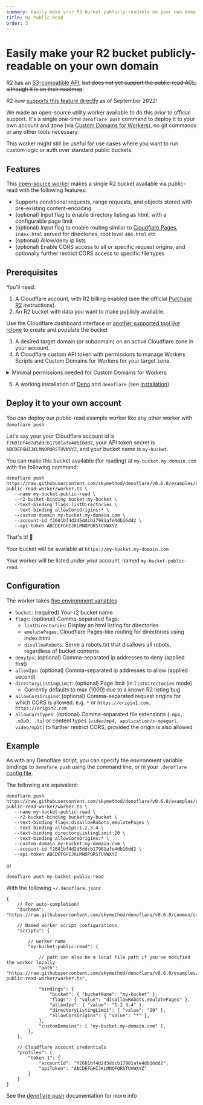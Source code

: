 ```yaml
---
summary: Easily make your R2 bucket publicly-readable on your own domain.
title: R2 Public Read
order: 3
---
```


# Easily make your R2 bucket publicly-readable on your own domain

R2 has an [S3-compatible API](https://developers.cloudflare.com/r2/platform/s3-compatibility/api/), ~~but does not yet support the public-read ACL, although it is on their roadmap~~.

<Aside>

R2 now [supports this feature directly](https://developers.cloudflare.com/r2/data-access/public-buckets/) as of September 2022!

</Aside>


We made an open-source utility worker available to do this prior to official support. It's a single one-time `denoflare push` command to deploy it to your own account and zone (via [Custom Domains for Workers](https://blog.cloudflare.com/custom-domains-for-workers/)), no git commands or any other tools necessary.

This worker might still be useful for use cases where you want to run custom logic or auth over standard public buckets.

## Features

This [open-source worker](https://github.com/skymethod/denoflare/tree/v0.6.0/examples/r2-public-read-worker) makes a single R2 bucket available via public-read with the following features:
 - Supports conditional requests, range requests, and objects stored with pre-existing content-encoding
 - (optional) Input flag to enable directory listing as html, with a configurable page limit
 - (optional) Input flag to enable routing similar to [Cloudflare Pages](https://developers.cloudflare.com/pages/), `index.html` served for directories, root level `404.html` etc
 - (optional) Allow/deny ip lists
 - (optional) Enable CORS access to all or specific request origins, and optionally further restrict CORS access to specific file types

## Prerequisites
You'll need:
1. A Cloudflare account, with R2 billing enabled (see the official [Purchase R2](https://developers.cloudflare.com/r2/get-started/#purchase-r2) instructions).
2. An R2 bucket with data you want to make publicly available.

<Aside>

Use the Cloudflare dashboard interface or [another supported tool like rclone](https://developers.cloudflare.com/r2/examples/) to create and populate the bucket

</Aside>

3. A desired target domain (or subdomain) on an active Cloudflare zone in your account.
4. A Cloudflare custom API token with permissions to manage Workers Scripts and Custom Domains for Workers for your target zone.

<details>
<summary>Minimal permissions needed for Custom Domains for Workers</summary>
<div>

<img src="/images/custom-domains-permissions.png" class="large-img" style="margin: auto">

**Note:** you'll need "Read Stream" permissions as well for some reason

You can limit these permissions to the target zone(s) for this worker.

</div>
</details>

5. A working installation of [Deno](https://deno.land) and `denoflare` (see [installation](/cli#installation))

## Deploy it to your own account

You can deploy our public-read example worker like any other worker with `denoflare push`. 

Let's say your your Cloudflare account id is `f2601bf4d2d5ddcb17981afe4db16dd2`, your API token secret is `ABCDEFGHIJKLMNOPQRSTUVWXYZ`, and your bucket name is `my-bucket`.

You can make this bucket available (for reading) at `my-bucket.my-domain.com` with the following command:

```
denoflare push https://raw.githubusercontent.com/skymethod/denoflare/v0.6.0/examples/r2-public-read-worker/worker.ts \
   --name my-bucket-public-read \
   --r2-bucket-binding bucket:my-bucket \
   --text-binding flags:listDirectories \
   --text-binding allowCorsOrigins:* \
   --custom-domain my-bucket.my-domain.com \
   --account-id f2601bf4d2d5ddcb17981afe4db16dd2 \
   --api-token ABCDEFGHIJKLMNOPQRSTUVWXYZ
```

That's it! 🎉

Your bucket will be available at `https://my-bucket.my-domain.com`

Your worker will be listed under your account, named `my-bucket-public-read`.

## Configuration

The worker takes [five environment variables](https://github.com/skymethod/denoflare/blob/v0.6.0/examples/r2-public-read-worker/worker_env.d.ts)
 - `bucket`: (required) Your r2 bucket name
 - `flags`: (optional) Comma-separated flags:
   - `listDirectories`: Display an html listing for directories
   - `emulatePages`: Cloudflare Pages-like routing for directories using index.html
   - `disallowRobots`: Serve a robots.txt that disallows all robots, regardless of bucket contents
 - `denyIps`: (optional) Comma-separated ip addresses to deny (applied first)
 - `allowIps`: (optional) Comma-separated ip addresses to allow (applied second)
 - `directoryListingLimit`: (optional) Page limit (in `listDirectories` mode)
   - Currently defaults to max (1000) due to a known R2 listing bug
 - `allowCorsOrigins`: (optional) Comma-separated request origins for which CORS is allowed. e.g. `*` or `https://origin1.com, https://origin2.com`
 - `allowCorsTypes`: (optional) Comma-separated file extensions (`.mp4, .m3u8, .ts`) or content types (`video/mp4, application/x-mpegurl, video/mp2t`) to further restrict CORS, provided the origin is also allowed

## Example

As with any Denoflare script, you can specify the environment variable bindings to `denofare push` using the command line, or in your `.denoflare` [config file](/cli/configuration).

The following are equivalent:

```
denoflare push https://raw.githubusercontent.com/skymethod/denoflare/v0.6.0/examples/r2-public-read-worker/worker.ts \
   --name my-bucket-public-read \
   --r2-bucket-binding bucket:my-bucket \
   --text-binding flags:disallowRobots,emulatePages \
   --text-binding allowIps:1.2.3.4 \
   --text-binding directoryListingLimit:20 \
   --text-binding allowCorsOrigins:* \
   --custom-domain my-bucket.my-domain.com \
   --account-id f2601bf4d2d5ddcb17981afe4db16dd2 \
   --api-token ABCDEFGHIJKLMNOPQRSTUVWXYZ
```

or

```
denoflare push my-bucket-public-read
```

With the following `~/.denoflare.jsonc`

```jsonc
{
	// For auto-completion!
	"$schema": "https://raw.githubusercontent.com/skymethod/denoflare/v0.6.0/common/config.schema.json",

    // Named worker script configurations
	"scripts": {

        // worker name
        "my-bucket-public-read": {

            // path can also be a local file path if you've modified the worker locally
            "path": "https://raw.githubusercontent.com/skymethod/denoflare/v0.6.0/examples/r2-public-read-worker/worker.ts",

            "bindings": {
                "bucket": { "bucketName": "my-bucket" },
                "flags": { "value": "disallowRobots,emulatePages" },
                "allowIps": { "value": "1.2.3.4" },
                "directoryListingLimit": { "value": "20" },
                "allowCorsOrigins": { "value": "*" },
            },
            "customDomains": [ "my-bucket.my-domain.com" ],
        },
    },

    // Cloudflare account credentials
    "profiles": {
		"token-1": {
			"accountId": "f2601bf4d2d5ddcb17981afe4db16dd2",
			"apiToken": "ABCDEFGHIJKLMNOPQRSTUVWXYZ"
		}
	}
}
```

See the [denoflare push](/cli/push) documentation for more info
